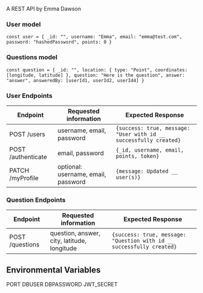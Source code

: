 A REST API by Emma Dawson

### User model

`const user = { _id: "", username: "Emma", email: "emma@test.com", password: "hashedPassword", points: 0 }`

### Questions model

`const question = { _id: "", location: { type: "Point", coordinates: [longitude, latitude] }, question: "Here is the question", answer: "answer", answeredBy: [userId1, userId2, userId4] }`

### User Endpoints

| Endpoint           | Requested information               | Expected Response                                                 |
| ------------------ | ----------------------------------- | ----------------------------------------------------------------- |
| POST /users        | username, email, password           | `{success: true, message: "User with id __ successfully created}` |
| POST /authenticate | email, password                     | `{_id, username, email, points, token}`                           |
| PATCH /myProfile   | optional: username, email, password | `{message: Updated __ user(s)}`                                   |

### Question Endpoints

| Endpoint        | Requested information                       | Expected Response                                                     |
| --------------- | ------------------------------------------- | --------------------------------------------------------------------- |
| POST /questions | question, answer, city, latitude, longitude | `{success: true, message: "Question with id __ successfully created}` |

## Environmental Variables

PORT
DBUSER
DBPASSWORD
JWT_SECRET
